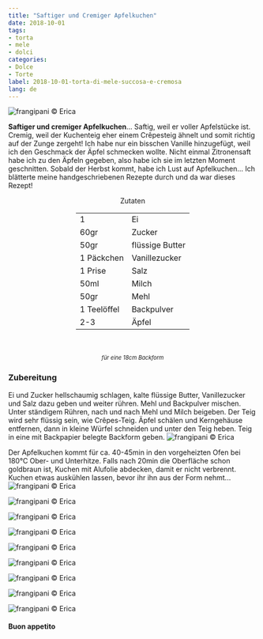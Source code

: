 ```yaml
---
title: "Saftiger und Cremiger Apfelkuchen"
date: 2018-10-01
tags:
- torta
- mele
- dolci
categories:
- Dolce
- Torte
label: 2018-10-01-torta-di-mele-succosa-e-cremosa
lang: de 
---
```

![](../2018-10-01-torta-di-mele-succosa-e-cremosa/header.jpg "frangipani © Erica")

**Saftiger und cremiger Apfelkuchen**... Saftig, weil er voller Apfelstücke ist. Cremig, weil der Kuchenteig eher einem Crêpesteig ähnelt und somit richtig auf der Zunge zergeht! Ich habe nur ein bisschen Vanille hinzugefügt, weil ich den Geschmack der Äpfel schmecken wollte. Nicht einmal Zitronensaft habe ich zu den Äpfeln gegeben, also habe ich sie im letzten Moment geschnitten. Sobald der Herbst kommt, habe ich Lust auf Apfelkuchen... Ich blätterte meine handgeschriebenen Rezepte durch und da war dieses Rezept!

<div id="wrapper" style="text-align: center">
  <div id="yourdiv" style="display: inline-block;">
    <div class="ingredients" itemscope itemtype="http://schema.org/Recipe">
      <span itemprop="name" style="display:none;">Saftiger und Cremiger Apfelkuchen</span>
      <span itemprop="recipeCategory" style="display:none;">Herzhaftes</span>
      <img itemprop="image" style="display:none;" class="ignore-gallery-item" src="../2018-10-01-torta-di-mele-succosa-e-cremosa/header.jpeg"/>
      <span itemprop="author" style="display:none;">Erica Raiano</span>
      <span itemprop="description" style="display:none;">Saftiger und cremiger Apfelkuchen... Saftig, weil er voller Apfelstücke ist. Cremig, weil der Kuchenteig eher einem Crêpesteig ähnelt und somit richtig auf der Zunge zergeht!</span>
      <div class="ingredients-title">Zutaten</div>
      <table>
        <tbody>
          </tr>
          <tr itemprop="recipeIngredient">
            <td>1</td>
            <td>Ei</td>
          </tr>
          <tr itemprop="recipeIngredient">
            <td>60gr</td>
            <td>Zucker</td>
          </tr>
          <tr itemprop="recipeIngredient">
            <td>50gr</td>
            <td>flüssige Butter</td>
          </tr>
          <tr itemprop="recipeIngredient">
            <td>1 Päckchen</td>
            <td>Vanillezucker</td>
          </tr>
          <tr itemprop="recipeIngredient">
            <td>1 Prise</td>
            <td>Salz</td>
          </tr>
          <tr itemprop="recipeIngredient">
            <td>50ml</td>
            <td>Milch</td>
          </tr>
          <tr itemprop="recipeIngredient">
            <td>50gr</td>
            <td>Mehl</td>
          </tr>
          <tr itemprop="recipeIngredient">
            <td>1 Teelöffel</td>
            <td>Backpulver</td>
          </tr>
          <tr itemprop="recipeIngredient">
            <td>2-3</td>
            <td>Äpfel</td>
        </tbody>
      </table>
      <br></br>
      <i class="pull-right" style="font-size: 80%;">für eine 18cm Backform</i>
    </div>
  </div>
</div>


<h3>
  <font color="grey">
    <i class="fa fa-cogs"></i>
  </font> Zubereitung
</h3>

Ei und Zucker hellschaumig schlagen, kalte flüssige Butter, Vanillezucker und Salz dazu geben und weiter rühren. Mehl und Backpulver mischen. Unter ständigem Rühren, nach und nach Mehl und Milch beigeben. Der Teig wird sehr flüssig sein, wie Crêpes-Teig. Äpfel schälen und Kerngehäuse entfernen, dann in kleine Würfel schneiden und unter den Teig heben. Teig in eine mit Backpapier belegte Backform geben.
![](../2018-10-01-torta-di-mele-succosa-e-cremosa/teglia.jpg "frangipani © Erica")

Der Apfelkuchen kommt für ca. 40-45min in den vorgeheizten Ofen bei 180°C Ober- und Unterhitze. Falls nach 20min die Oberfläche schon goldbraun ist, Kuchen mit Alufolie abdecken, damit er nicht verbrennt. Kuchen etwas auskühlen lassen, bevor ihr ihn aus der Form nehmt...
![](../2018-10-01-torta-di-mele-succosa-e-cremosa/risultato1.jpg "frangipani © Erica")

![](../2018-10-01-torta-di-mele-succosa-e-cremosa/risultato2.jpg "frangipani © Erica")

![](../2018-10-01-torta-di-mele-succosa-e-cremosa/risultato3.jpg "frangipani © Erica")

![](../2018-10-01-torta-di-mele-succosa-e-cremosa/risultato4.jpg "frangipani © Erica")

![](../2018-10-01-torta-di-mele-succosa-e-cremosa/risultato5.jpg "frangipani © Erica")

![](../2018-10-01-torta-di-mele-succosa-e-cremosa/risultato6.jpg "frangipani © Erica")

![](../2018-10-01-torta-di-mele-succosa-e-cremosa/risultato7.jpg "frangipani © Erica")

![](../2018-10-01-torta-di-mele-succosa-e-cremosa/risultato8.jpg "frangipani © Erica")

![](../2018-10-01-torta-di-mele-succosa-e-cremosa/risultato9.jpg "frangipani © Erica")

<h4>Buon appetito
  <font color="red">
    <i class="fa fa-smile-o"></i>
  </font>
</h4>